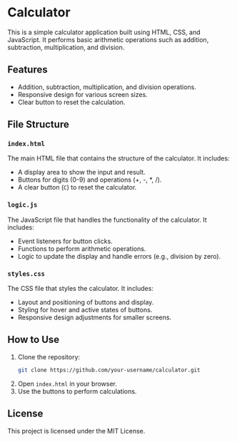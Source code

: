 # Calculator

This is a simple calculator application built using HTML, CSS, and JavaScript. It performs basic arithmetic operations such as addition, subtraction, multiplication, and division.

## Features

- Addition, subtraction, multiplication, and division operations.
- Responsive design for various screen sizes.
- Clear button to reset the calculation.

## File Structure

### `index.html`
The main HTML file that contains the structure of the calculator. It includes:

- A display area to show the input and result.
- Buttons for digits (0-9) and operations (+, -, *, /).
- A clear button (`C`) to reset the calculator.

### `logic.js`
The JavaScript file that handles the functionality of the calculator. It includes:

- Event listeners for button clicks.
- Functions to perform arithmetic operations.
- Logic to update the display and handle errors (e.g., division by zero).

### `styles.css`
The CSS file that styles the calculator. It includes:

- Layout and positioning of buttons and display.
- Styling for hover and active states of buttons.
- Responsive design adjustments for smaller screens.

## How to Use

1. Clone the repository:
    ```bash
    git clone https://github.com/your-username/calculator.git
    ```
2. Open `index.html` in your browser.
3. Use the buttons to perform calculations.

## License

This project is licensed under the MIT License.